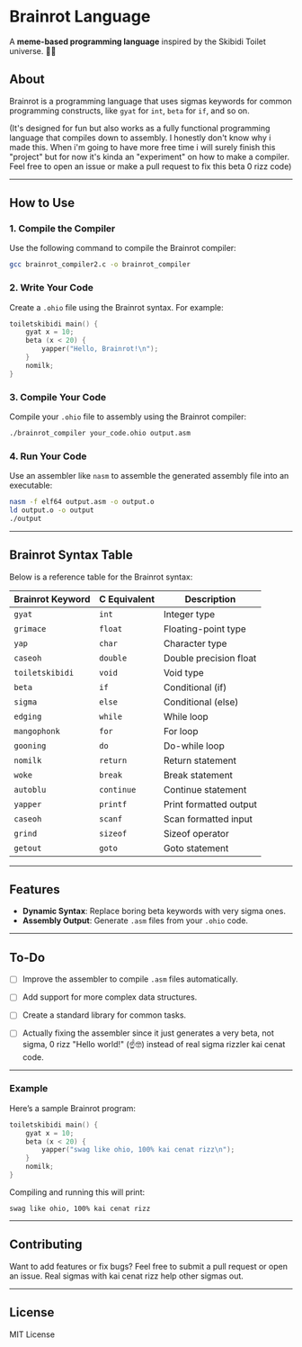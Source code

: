 # Brainrot Language

A **meme-based programming language** inspired by the Skibidi Toilet universe. 🧠🚽

## About

Brainrot is a programming language that uses sigmas keywords for common programming constructs, like `gyat` for `int`, `beta` for `if`, and so on.

(It's designed for fun but also works as a fully functional programming language that compiles down to assembly.
I honestly don't know why i made this. When i'm going to have more free time i will surely finish this "project" but for now it's kinda an "experiment" on how to make a compiler. Feel free to open an issue or make a pull request to fix this beta 0 rizz code)

---

## How to Use

### 1. Compile the Compiler
Use the following command to compile the Brainrot compiler:

```bash
gcc brainrot_compiler2.c -o brainrot_compiler
```

### 2. Write Your Code
Create a `.ohio` file using the Brainrot syntax. For example:

```c
toiletskibidi main() {
    gyat x = 10;
    beta (x < 20) {
        yapper("Hello, Brainrot!\n");
    }
    nomilk;
}
```

### 3. Compile Your Code
Compile your `.ohio` file to assembly using the Brainrot compiler:

```bash
./brainrot_compiler your_code.ohio output.asm
```

### 4. Run Your Code
Use an assembler like `nasm` to assemble the generated assembly file into an executable:

```bash
nasm -f elf64 output.asm -o output.o
ld output.o -o output
./output
```

---

## Brainrot Syntax Table

Below is a reference table for the Brainrot syntax:

| Brainrot Keyword  | C Equivalent | Description                      |
|--------------------|--------------|----------------------------------|
| `gyat`            | `int`        | Integer type                    |
| `grimace`         | `float`      | Floating-point type             |
| `yap`             | `char`       | Character type                  |
| `caseoh`          | `double`     | Double precision float          |
| `toiletskibidi`   | `void`       | Void type                       |
| `beta`            | `if`         | Conditional (if)                |
| `sigma`           | `else`       | Conditional (else)              |
| `edging`          | `while`      | While loop                      |
| `mangophonk`      | `for`        | For loop                        |
| `gooning`         | `do`         | Do-while loop                   |
| `nomilk`          | `return`     | Return statement                |
| `woke`            | `break`      | Break statement                 |
| `autoblu`         | `continue`   | Continue statement              |
| `yapper`          | `printf`     | Print formatted output          |
| `caseoh`          | `scanf`      | Scan formatted input            |
| `grind`           | `sizeof`     | Sizeof operator                 |
| `getout`          | `goto`       | Goto statement                  |

---

## Features

- **Dynamic Syntax**: Replace boring beta keywords with very sigma ones.
- **Assembly Output**: Generate `.asm` files from your `.ohio` code.

---

## To-Do

- [ ] Improve the assembler to compile `.asm` files automatically.
- [ ] Add support for more complex data structures.
- [ ] Create a standard library for common tasks.
- [ ] Actually fixing the assembler since it just generates a very beta, not sigma, 0 rizz "Hello world!" (☝️🤓) instead of real sigma rizzler kai cenat code.


---

### Example

Here’s a sample Brainrot program:

```c
toiletskibidi main() {
    gyat x = 10;
    beta (x < 20) {
        yapper("swag like ohio, 100% kai cenat rizz\n");
    }
    nomilk;
}
```

Compiling and running this will print:

```
swag like ohio, 100% kai cenat rizz
```

---

## Contributing

Want to add features or fix bugs? Feel free to submit a pull request or open an issue. Real sigmas with kai cenat rizz help other sigmas out.

---

## License

MIT License

